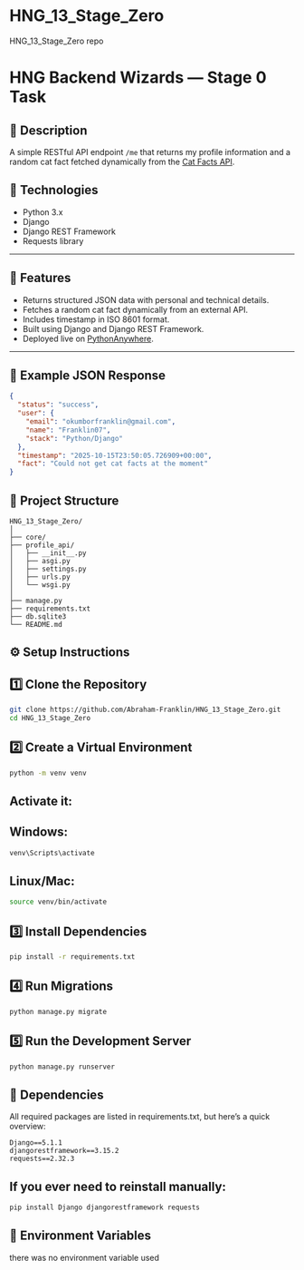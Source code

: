 # HNG_13_Stage_Zero
HNG_13_Stage_Zero repo
# HNG Backend Wizards — Stage 0 Task

## 📌 Description
A simple RESTful API endpoint `/me` that returns my profile information and a random cat fact fetched dynamically from the [Cat Facts API](https://catfact.ninja/fact).

## 🚀 Technologies
- Python 3.x
- Django
- Django REST Framework
- Requests library

---

## 🚀 Features
- Returns structured JSON data with personal and technical details.
- Fetches a random cat fact dynamically from an external API.
- Includes timestamp in ISO 8601 format.
- Built using Django and Django REST Framework.
- Deployed live on [PythonAnywhere](https://12345678franklin.pythonanywhere.com/me).

---

## 🧠 Example JSON Response
```json
{
  "status": "success",
  "user": {
    "email": "okumborfranklin@gmail.com",
    "name": "Franklin07",
    "stack": "Python/Django"
  },
  "timestamp": "2025-10-15T23:50:05.726909+00:00",
  "fact": "Could not get cat facts at the moment"
}
```

## 🧩 Project Structure
```
HNG_13_Stage_Zero/
│
├── core/
├── profile_api/
│   ├── __init__.py
│   ├── asgi.py
│   ├── settings.py
│   ├── urls.py
│   └── wsgi.py
│
├── manage.py
├── requirements.txt
├── db.sqlite3
└── README.md
```

## ⚙️ Setup Instructions
## 1️⃣ Clone the Repository
```bash
git clone https://github.com/Abraham-Franklin/HNG_13_Stage_Zero.git
cd HNG_13_Stage_Zero
```

## 2️⃣ Create a Virtual Environment
```bash
python -m venv venv
```

## Activate it:

## Windows:
```bash
venv\Scripts\activate
```

## Linux/Mac:
```bash
source venv/bin/activate
```

## 3️⃣ Install Dependencies
```bash
pip install -r requirements.txt
```

## 4️⃣ Run Migrations
```bash
python manage.py migrate
```

## 5️⃣ Run the Development Server
```bash
python manage.py runserver
```

## 🧰 Dependencies
All required packages are listed in requirements.txt, but here’s a quick overview:
```text
Django==5.1.1
djangorestframework==3.15.2
requests==2.32.3
```

## If you ever need to reinstall manually:
```bash
pip install Django djangorestframework requests
```

## 🔐 Environment Variables
there was no environment variable used















